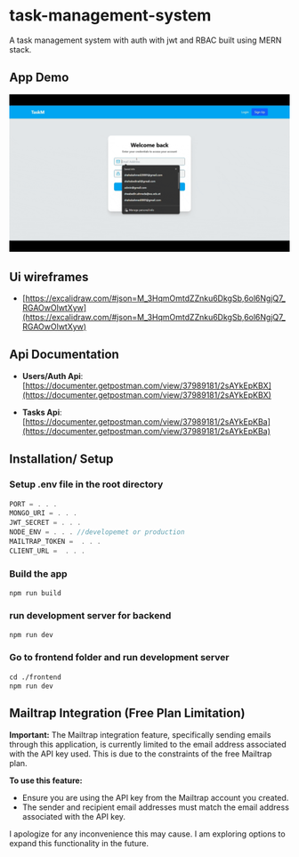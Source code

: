 # task-management-system

A task management system with auth with jwt and RBAC built using MERN stack.

## App Demo

![demo video](https://github.com/blacky-sh/task-management-system/blob/c2db0f109409a21660cea21edbbbb7babd3b576d/projectDemo.gif)

## Ui wireframes

- [https://excalidraw.com/#json=M_3HqmOmtdZZnku6DkgSb,6ol6NgjQ7_RGAOwOlwtXyw](https://excalidraw.com/#json=M_3HqmOmtdZZnku6DkgSb,6ol6NgjQ7_RGAOwOlwtXyw)

## Api Documentation

- **Users/Auth Api**: [https://documenter.getpostman.com/view/37989181/2sAYkEpKBX](https://documenter.getpostman.com/view/37989181/2sAYkEpKBX)

- **Tasks Api**: [https://documenter.getpostman.com/view/37989181/2sAYkEpKBa](https://documenter.getpostman.com/view/37989181/2sAYkEpKBa)

## Installation/ Setup

### Setup .env file in the root directory

```js
PORT = . . .
MONGO_URI = . . .
JWT_SECRET = . . .
NODE_ENV = . . . //developemet or production
MAILTRAP_TOKEN =  . . .
CLIENT_URL =  . . .
```

### Build the app

```shell
npm run build
```

### run development server for backend

```shell
npm run dev
```

### Go to frontend folder and run development server

```shell
cd ./frontend
npm run dev
```

## Mailtrap Integration (Free Plan Limitation)

**Important:** The Mailtrap integration feature, specifically sending emails through this application, is currently limited to the email address associated with the API key used. This is due to the constraints of the free Mailtrap plan.

**To use this feature:**

* Ensure you are using the API key from the Mailtrap account you created.
* The sender and recipient email addresses must match the email address associated with the API key.

I apologize for any inconvenience this may cause. I am exploring options to expand this functionality in the future.

